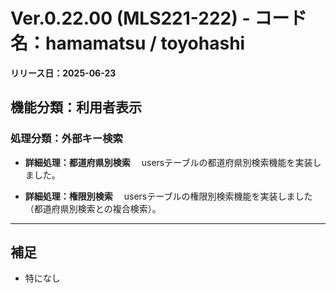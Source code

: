 # Ver.0.22.00 (MLS221-222) - コード名：hamamatsu / toyohashi
**リリース日：2025-06-23**

## 機能分類：利用者表示

### 処理分類：外部キー検索

- **詳細処理：都道府県別検索**
　usersテーブルの都道府県別検索機能を実装しました。

- **詳細処理：権限別検索**
　usersテーブルの権限別検索機能を実装しました（都道府県別検索との複合検索）。

---

## 補足

- 特になし


